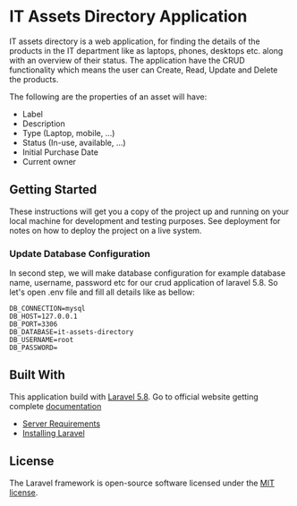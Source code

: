 # IT Assets Directory Application 
IT assets directory is a web application, for finding the details of the products in the IT department like as laptops, phones, desktops etc. along with an overview of their status.
The application have the CRUD functionality which means the user can Create, Read, Update and Delete the products. 

The following are the properties of an asset will have: 

* Label
* Description
* Type (Laptop, mobile, ...)
* Status (In-use, available, ...)
* Initial Purchase Date
* Current owner

## Getting Started

These instructions will get you a copy of the project up and running on your local machine for development and testing purposes. See deployment for notes on how to deploy the project on a live system.

### Update Database Configuration

In second step, we will make database configuration for example database name, username, password etc for our crud application of laravel 5.8. So let's open .env file and fill all details like as bellow:

~~~
DB_CONNECTION=mysql
DB_HOST=127.0.0.1
DB_PORT=3306
DB_DATABASE=it-assets-directory
DB_USERNAME=root
DB_PASSWORD=
~~~


## Built With
This application build with [Laravel 5.8](https://laravel.com/). Go to official website getting complete [documentation](https://laravel.com/docs/5.8)

- [Server Requirements](https://laravel.com/docs/5.8/installation#server-requirements)
- [Installing Laravel](https://laravel.com/docs/5.8/installation#installing-laravel)

## License
The Laravel framework is open-source software licensed under the [MIT license](https://opensource.org/licenses/MIT).
